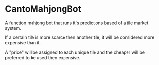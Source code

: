 # CantoMahjongBot
A function mahjong bot that runs it's predictions based of a tile market system.

If a certain tile is more scarce then another tile, it will be considered more expensive than it.

A "price" will be assigned to each unique tile and the cheaper will be preferred to be used then expensive.
